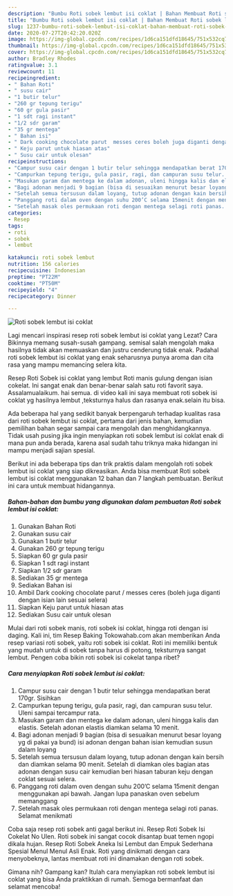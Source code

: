 ```yaml
---
description: "Bumbu Roti sobek lembut isi coklat | Bahan Membuat Roti sobek lembut isi coklat Yang Enak Dan Lezat"
title: "Bumbu Roti sobek lembut isi coklat | Bahan Membuat Roti sobek lembut isi coklat Yang Enak Dan Lezat"
slug: 1237-bumbu-roti-sobek-lembut-isi-coklat-bahan-membuat-roti-sobek-lembut-isi-coklat-yang-enak-dan-lezat
date: 2020-07-27T20:42:20.020Z
image: https://img-global.cpcdn.com/recipes/1d6ca151dfd18645/751x532cq70/roti-sobek-lembut-isi-coklat-foto-resep-utama.jpg
thumbnail: https://img-global.cpcdn.com/recipes/1d6ca151dfd18645/751x532cq70/roti-sobek-lembut-isi-coklat-foto-resep-utama.jpg
cover: https://img-global.cpcdn.com/recipes/1d6ca151dfd18645/751x532cq70/roti-sobek-lembut-isi-coklat-foto-resep-utama.jpg
author: Bradley Rhodes
ratingvalue: 3.1
reviewcount: 11
recipeingredient:
- " Bahan Roti"
- " susu cair"
- "1 butir telur"
- "260 gr tepung terigu"
- "60 gr gula pasir"
- "1 sdt ragi instant"
- "1/2 sdr garam"
- "35 gr mentega"
- " Bahan isi"
- " Dark cooking chocolate parut  messes ceres boleh juga diganti dengan isian lain sesuai selera"
- " Keju parut untuk hiasan atas"
- " Susu cair untuk olesan"
recipeinstructions:
- "Campur susu cair dengan 1 butir telur sehingga mendapatkan berat 170gr. Sisihkan"
- "Campurkan tepung terigu, gula pasir, ragi, dan campuran susu telur. Uleni sampai tercampur rata."
- "Masukan garam dan mentega ke dalam adonan, uleni hingga kalis dan elastis. Setelah adonan elastis diamkan selama 10 menit."
- "Bagi adonan menjadi 9 bagian (bisa di sesuaikan menurut besar loyang yg di pakai ya bund) isi adonan dengan bahan isian kemudian susun dalam loyang"
- "Setelah semua tersusun dalam loyang, tutup adonan dengan kain bersih dan diamkan selama 90 menit. Setelah di diamkan oles bagian atas adonan dengan susu cair kemudian beri hiasan taburan keju dengan coklat sesuai selera."
- "Panggang roti dalam oven dengan suhu 200’C selama 15menit dengan menggunakan api bawah. Jangan lupa panaskan oven sebelum memanggang"
- "Setelah masak oles permukaan roti dengan mentega selagi roti panas. Selamat menikmati"
categories:
- Resep
tags:
- roti
- sobek
- lembut

katakunci: roti sobek lembut 
nutrition: 156 calories
recipecuisine: Indonesian
preptime: "PT22M"
cooktime: "PT50M"
recipeyield: "4"
recipecategory: Dinner

---
```



![Roti sobek lembut isi coklat](https://img-global.cpcdn.com/recipes/1d6ca151dfd18645/751x532cq70/roti-sobek-lembut-isi-coklat-foto-resep-utama.jpg)

Lagi mencari inspirasi resep roti sobek lembut isi coklat yang Lezat? Cara Bikinnya memang susah-susah gampang. semisal salah mengolah maka hasilnya tidak akan memuaskan dan justru cenderung tidak enak. Padahal roti sobek lembut isi coklat yang enak seharusnya punya aroma dan cita rasa yang mampu memancing selera kita.

Resep Roti Sobek isi coklat yang lembut Roti manis gulung dengan isian cokelat. Ini sangat enak dan benar-benar salah satu roti favorit saya. Assalamualaikum. hai semua. di video kali ini saya membuat roti sobek isi coklat yg hasilnya lembut ,teksturnya halus dan rasanya enak.selain itu bisa.

Ada beberapa hal yang sedikit banyak berpengaruh terhadap kualitas rasa dari roti sobek lembut isi coklat, pertama dari jenis bahan, kemudian pemilihan bahan segar sampai cara mengolah dan menghidangkannya. Tidak usah pusing jika ingin menyiapkan roti sobek lembut isi coklat enak di mana pun anda berada, karena asal sudah tahu triknya maka hidangan ini mampu menjadi sajian spesial.


Berikut ini ada beberapa tips dan trik praktis dalam mengolah roti sobek lembut isi coklat yang siap dikreasikan. Anda bisa membuat Roti sobek lembut isi coklat menggunakan 12 bahan dan 7 langkah pembuatan. Berikut ini cara untuk membuat hidangannya.

<!--inarticleads1-->

##### Bahan-bahan dan bumbu yang digunakan dalam pembuatan Roti sobek lembut isi coklat:

1. Gunakan  Bahan Roti
1. Gunakan  susu cair
1. Gunakan 1 butir telur
1. Gunakan 260 gr tepung terigu
1. Siapkan 60 gr gula pasir
1. Siapkan 1 sdt ragi instant
1. Siapkan 1/2 sdr garam
1. Sediakan 35 gr mentega
1. Sediakan  Bahan isi
1. Ambil  Dark cooking chocolate parut / messes ceres (boleh juga diganti dengan isian lain sesuai selera)
1. Siapkan  Keju parut untuk hiasan atas
1. Sediakan  Susu cair untuk olesan


Mulai dari roti sobek manis, roti sobek isi coklat, hingga roti dengan isi daging. Kali ini, tim Resep Baking Tokowahab.com akan memberikan Anda resep variasi roti sobek, yaitu roti sobek isi coklat. Roti ini memiliki bentuk yang mudah untuk di sobek tanpa harus di potong, teksturnya sangat lembut. Pengen coba bikin roti sobek isi cokelat tanpa ribet? 

<!--inarticleads2-->

##### Cara menyiapkan Roti sobek lembut isi coklat:

1. Campur susu cair dengan 1 butir telur sehingga mendapatkan berat 170gr. Sisihkan
1. Campurkan tepung terigu, gula pasir, ragi, dan campuran susu telur. Uleni sampai tercampur rata.
1. Masukan garam dan mentega ke dalam adonan, uleni hingga kalis dan elastis. Setelah adonan elastis diamkan selama 10 menit.
1. Bagi adonan menjadi 9 bagian (bisa di sesuaikan menurut besar loyang yg di pakai ya bund) isi adonan dengan bahan isian kemudian susun dalam loyang
1. Setelah semua tersusun dalam loyang, tutup adonan dengan kain bersih dan diamkan selama 90 menit. Setelah di diamkan oles bagian atas adonan dengan susu cair kemudian beri hiasan taburan keju dengan coklat sesuai selera.
1. Panggang roti dalam oven dengan suhu 200’C selama 15menit dengan menggunakan api bawah. Jangan lupa panaskan oven sebelum memanggang
1. Setelah masak oles permukaan roti dengan mentega selagi roti panas. Selamat menikmati


Coba saja resep roti sobek anti gagal berikut ini. Resep Roti Sobek Isi Cokelat No Ulen. Roti sobek ini sangat cocok disantap buat temen ngopi dikala hujan. Resep Roti Sobek Aneka Isi Lembut dan Empuk Sederhana Spesial Menul Menul Asli Enak. Roti yang dinikmati dengan cara menyobeknya, lantas membuat roti ini dinamakan dengan roti sobek. 

Gimana nih? Gampang kan? Itulah cara menyiapkan roti sobek lembut isi coklat yang bisa Anda praktikkan di rumah. Semoga bermanfaat dan selamat mencoba!

